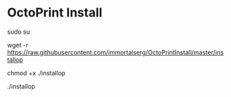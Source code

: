 # OctoPrint Install

sudo su

wget -r https://raw.githubusercontent.com/immortalserg/OctoPrintInstall/master/installop

chmod +x ./installop

./installop

